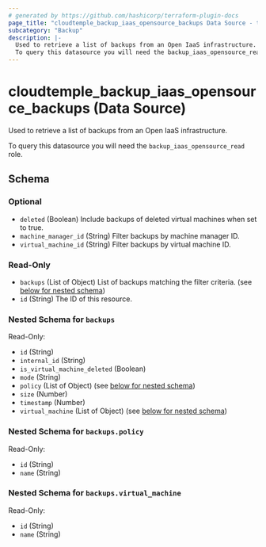 ```yaml
---
# generated by https://github.com/hashicorp/terraform-plugin-docs
page_title: "cloudtemple_backup_iaas_opensource_backups Data Source - terraform-provider-cloudtemple"
subcategory: "Backup"
description: |-
  Used to retrieve a list of backups from an Open IaaS infrastructure.
  To query this datasource you will need the backup_iaas_opensource_read role.
---
```


# cloudtemple_backup_iaas_opensource_backups (Data Source)

Used to retrieve a list of backups from an Open IaaS infrastructure.

To query this datasource you will need the `backup_iaas_opensource_read` role.



<!-- schema generated by tfplugindocs -->
## Schema

### Optional

- `deleted` (Boolean) Include backups of deleted virtual machines when set to true.
- `machine_manager_id` (String) Filter backups by machine manager ID.
- `virtual_machine_id` (String) Filter backups by virtual machine ID.

### Read-Only

- `backups` (List of Object) List of backups matching the filter criteria. (see [below for nested schema](#nestedatt--backups))
- `id` (String) The ID of this resource.

<a id="nestedatt--backups"></a>
### Nested Schema for `backups`

Read-Only:

- `id` (String)
- `internal_id` (String)
- `is_virtual_machine_deleted` (Boolean)
- `mode` (String)
- `policy` (List of Object) (see [below for nested schema](#nestedobjatt--backups--policy))
- `size` (Number)
- `timestamp` (Number)
- `virtual_machine` (List of Object) (see [below for nested schema](#nestedobjatt--backups--virtual_machine))

<a id="nestedobjatt--backups--policy"></a>
### Nested Schema for `backups.policy`

Read-Only:

- `id` (String)
- `name` (String)


<a id="nestedobjatt--backups--virtual_machine"></a>
### Nested Schema for `backups.virtual_machine`

Read-Only:

- `id` (String)
- `name` (String)


